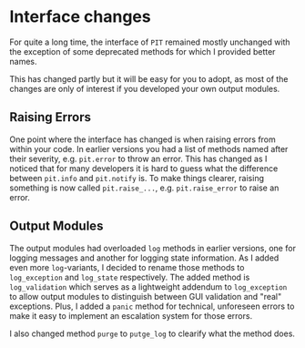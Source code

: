 # Interface changes
For quite a long time, the interface of `PIT` remained mostly unchanged with the exception of some deprecated methods for which I provided better names.

This has changed partly but it will be easy for you to adopt, as most of the changes are only of interest if you developed your own output modules.

## Raising Errors
One point where the interface has changed is when raising errors from within your code. In earlier versions you had a list of methods named after their severity, e.g. `pit.error` to throw an error. 
This has changed as I noticed that for many developers it is hard to guess what the difference between `pit.info` and `pit.notify` is. To make things clearer, raising something is now called
`pit.raise_...`, e.g. `pit.raise_error` to raise an error.

## Output Modules
The output modules had overloaded `log` methods in earlier versions, one for logging messages and another for logging state information. As I added even more `log`-variants, I decided to rename those 
methods to `log_exception` and `log_state` respectively. The added method is `log_validation` which serves as a lightweight addendum to `log_exception` to allow output modules to distinguish between
GUI validation and "real" exceptions. Plus, I added a `panic` method for technical, unforeseen errors to make it easy to implement an escalation system for those errors.

I also changed method `purge` to `putge_log` to clearify what the method does.
